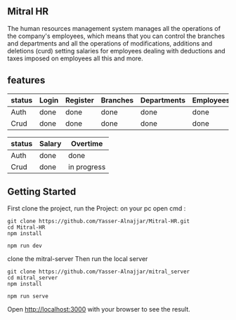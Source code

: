 ## Mitral HR

The human resources management system manages all the operations of the company's employees, which means that you can control the branches and departments and all the operations of modifications, additions and deletions (curd) setting salaries for employees dealing with deductions and taxes imposed on employees all this and more.

## features

| status |  Login | Register  |  Branches |  Departments |  Employees | Tasks | Attendance |
|---|---|---|---|---|---|---|---|
| Auth | done |  done |  done |  done | done  | done  | done  | done | 
| Crud | done |  done |  done |  done | done  | done  | done  | done |

|status | Salary | Overtime |
|---|---|---|
| Auth | done | done |
| Crud | done | in progress |

## Getting Started

First clone the project, run the Project:
on your pc open cmd :
```
git clone https://github.com/Yasser-Alnajjar/Mitral-HR.git
cd Mitral-HR
npm install
```
```
npm run dev
```

clone the mitral-server
Then run the local server
```
git clone https://github.com/Yasser-Alnajjar/mitral_server
cd mitral_server
npm install
```
```
npm run serve
```

Open [http://localhost:3000](http://localhost:3000) with your browser to see the result.
